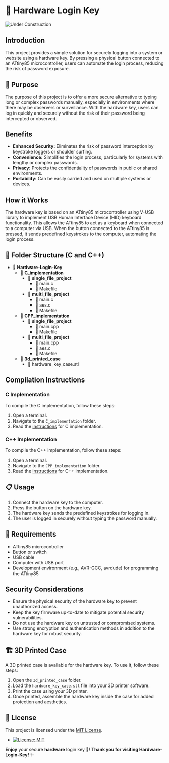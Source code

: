 # 🔐 Hardware Login Key

![Under Construction](https://img.shields.io/badge/status-under%20construction-orange)


## Introduction
This project provides a simple solution for securely logging into a system or website using a hardware key. By pressing a physical button connected to an ATtiny85 microcontroller, users can automate the login process, reducing the risk of password exposure.

## 🎯 Purpose
The purpose of this project is to offer a more secure alternative to typing long or complex passwords manually, especially in environments where there may be observers or surveillance. With the hardware key, users can log in quickly and securely without the risk of their password being intercepted or observed.

## Benefits
- **Enhanced Security:** Eliminates the risk of password interception by keystroke loggers or shoulder surfing.
- **Convenience:** Simplifies the login process, particularly for systems with lengthy or complex passwords.
- **Privacy:** Protects the confidentiality of passwords in public or shared environments.
- **Portability:** Can be easily carried and used on multiple systems or devices.

## How it Works
The hardware key is based on an ATtiny85 microcontroller using V-USB library to implement USB Human Interface Device (HID) keyboard functionality. This allows the ATtiny85 to act as a keyboard when connected to a computer via USB. When the button connected to the ATtiny85 is pressed, it sends predefined keystrokes to the computer, automating the login process.

## 📁 Folder Structure (C and C++)
- 📁 **Hardware-Login-Key**
  - 📁 **C_implementation**
    - 📁 **single_file_project**
      - 📄 main.c
      - 📄 Makefile
    - 📁 **multi_file_project**
      - 📄 main.c
      - 📄 aes.c
      - 📄 Makefile
  - 📁 **CPP_implementation**
    - 📁 **single_file_project**
      - 📄 main.cpp
      - 📄 Makefile
    - 📁 **multi_file_project**
      - 📄 main.cpp
      - 📄 aes.c
      - 📄 Makefile
  - 📁 **3d_printed_case**
    - 📄 hardware_key_case.stl

## Compilation Instructions

### C Implementation
To compile the C implementation, follow these steps:

1. Open a terminal.
2. Navigate to the `C_implementation` folder.
3. Read the [instructions](INSTRUCTIONS_C.md) for C implementation.

### C++ Implementation
To compile the C++ implementation, follow these steps:

1. Open a terminal.
2. Navigate to the `CPP_implementation` folder.
3. Read the [instructions](INSTRUCTIONS_CPP.md) for C++ implementation.

## 📋 Usage
1. Connect the hardware key to the computer.
2. Press the button on the hardware key.
3. The hardware key sends the predefined keystrokes for logging in.
4. The user is logged in securely without typing the password manually.

## 🛒 Requirements
- ATtiny85 microcontroller
- Button or switch
- USB cable
- Computer with USB port
- Development environment (e.g., AVR-GCC, avrdude) for programming the ATtiny85

## Security Considerations
- Ensure the physical security of the hardware key to prevent unauthorized access.
- Keep the key firmware up-to-date to mitigate potential security vulnerabilities.
- Do not use the hardware key on untrusted or compromised systems.
- Use strong encryption and authentication methods in addition to the hardware key for robust security.

## 🏗️ 3D Printed Case
A 3D printed case is available for the hardware key. To use it, follow these steps:

1. Open the `3d_printed_case` folder.
2. Load the `hardware_key_case.stl` file into your 3D printer software.
3. Print the case using your 3D printer.
4. Once printed, assemble the hardware key inside the case for added protection and aesthetics.

## 📜 License

This project is licensed under the [MIT License](LICENSE).

- [![License: MIT](https://img.shields.io/badge/License-MIT-yellow.svg)](https://opensource.org/licenses/MIT)


**Enjoy** your secure **hardware** login key 🔐! **Thank you for visiting Hardware-Login-Key!** ✨

